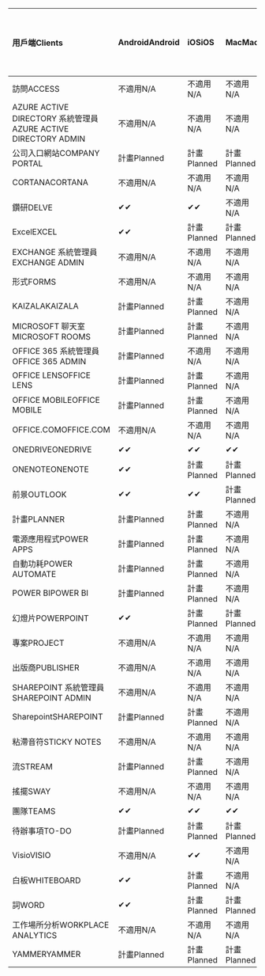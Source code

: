 <!-- This file is generated automatically. Changes made to this file will be overwritten.-->
|<span data-ttu-id="5c891-101">用戶端</span><span class="sxs-lookup"><span data-stu-id="5c891-101">Clients</span></span>|<span data-ttu-id="5c891-102">Android</span><span class="sxs-lookup"><span data-stu-id="5c891-102">Android</span></span>|<span data-ttu-id="5c891-103">iOS</span><span class="sxs-lookup"><span data-stu-id="5c891-103">iOS</span></span>|<span data-ttu-id="5c891-104">Mac</span><span class="sxs-lookup"><span data-stu-id="5c891-104">Mac</span></span>|<span data-ttu-id="5c891-105">Windows 10</span><span class="sxs-lookup"><span data-stu-id="5c891-105">Windows 10</span></span><br><span data-ttu-id="5c891-106">桌上型電腦</span><span class="sxs-lookup"><span data-stu-id="5c891-106">Desktop</span></span>|<span data-ttu-id="5c891-107">Windows 10</span><span class="sxs-lookup"><span data-stu-id="5c891-107">Windows 10</span></span><br><span data-ttu-id="5c891-108">新式應用程式</span><span class="sxs-lookup"><span data-stu-id="5c891-108">Modern Apps</span></span>|
|:-|:-|:-|:-|:-|:-|
|<span data-ttu-id="5c891-109">訪問</span><span class="sxs-lookup"><span data-stu-id="5c891-109">ACCESS</span></span>|<span data-ttu-id="5c891-110">不適用</span><span class="sxs-lookup"><span data-stu-id="5c891-110">N/A</span></span>|<span data-ttu-id="5c891-111">不適用</span><span class="sxs-lookup"><span data-stu-id="5c891-111">N/A</span></span>|<span data-ttu-id="5c891-112">不適用</span><span class="sxs-lookup"><span data-stu-id="5c891-112">N/A</span></span>|<span data-ttu-id="5c891-113">計畫</span><span class="sxs-lookup"><span data-stu-id="5c891-113">Planned</span></span>|<span data-ttu-id="5c891-114">不適用</span><span class="sxs-lookup"><span data-stu-id="5c891-114">N/A</span></span>|
|<span data-ttu-id="5c891-115">AZURE ACTIVE DIRECTORY 系統管理員</span><span class="sxs-lookup"><span data-stu-id="5c891-115">AZURE ACTIVE DIRECTORY ADMIN</span></span>|<span data-ttu-id="5c891-116">不適用</span><span class="sxs-lookup"><span data-stu-id="5c891-116">N/A</span></span>|<span data-ttu-id="5c891-117">不適用</span><span class="sxs-lookup"><span data-stu-id="5c891-117">N/A</span></span>|<span data-ttu-id="5c891-118">不適用</span><span class="sxs-lookup"><span data-stu-id="5c891-118">N/A</span></span>|<span data-ttu-id="5c891-119">計畫</span><span class="sxs-lookup"><span data-stu-id="5c891-119">Planned</span></span>|<span data-ttu-id="5c891-120">不適用</span><span class="sxs-lookup"><span data-stu-id="5c891-120">N/A</span></span>|
|<span data-ttu-id="5c891-121">公司入口網站</span><span class="sxs-lookup"><span data-stu-id="5c891-121">COMPANY PORTAL</span></span>|<span data-ttu-id="5c891-122">計畫</span><span class="sxs-lookup"><span data-stu-id="5c891-122">Planned</span></span>|<span data-ttu-id="5c891-123">計畫</span><span class="sxs-lookup"><span data-stu-id="5c891-123">Planned</span></span>|<span data-ttu-id="5c891-124">計畫</span><span class="sxs-lookup"><span data-stu-id="5c891-124">Planned</span></span>|<span data-ttu-id="5c891-125">不適用</span><span class="sxs-lookup"><span data-stu-id="5c891-125">N/A</span></span>|<span data-ttu-id="5c891-126">計畫</span><span class="sxs-lookup"><span data-stu-id="5c891-126">Planned</span></span>|
|<span data-ttu-id="5c891-127">CORTANA</span><span class="sxs-lookup"><span data-stu-id="5c891-127">CORTANA</span></span>|<span data-ttu-id="5c891-128">不適用</span><span class="sxs-lookup"><span data-stu-id="5c891-128">N/A</span></span>|<span data-ttu-id="5c891-129">不適用</span><span class="sxs-lookup"><span data-stu-id="5c891-129">N/A</span></span>|<span data-ttu-id="5c891-130">不適用</span><span class="sxs-lookup"><span data-stu-id="5c891-130">N/A</span></span>|<span data-ttu-id="5c891-131">不適用</span><span class="sxs-lookup"><span data-stu-id="5c891-131">N/A</span></span>|<span data-ttu-id="5c891-132">計畫</span><span class="sxs-lookup"><span data-stu-id="5c891-132">Planned</span></span>|
|<span data-ttu-id="5c891-133">鑽研</span><span class="sxs-lookup"><span data-stu-id="5c891-133">DELVE</span></span>|<span data-ttu-id="5c891-134">✔</span><span class="sxs-lookup"><span data-stu-id="5c891-134">✔</span></span>|<span data-ttu-id="5c891-135">✔</span><span class="sxs-lookup"><span data-stu-id="5c891-135">✔</span></span>|<span data-ttu-id="5c891-136">不適用</span><span class="sxs-lookup"><span data-stu-id="5c891-136">N/A</span></span>|<span data-ttu-id="5c891-137">不適用</span><span class="sxs-lookup"><span data-stu-id="5c891-137">N/A</span></span>|<span data-ttu-id="5c891-138">不適用</span><span class="sxs-lookup"><span data-stu-id="5c891-138">N/A</span></span>|
|<span data-ttu-id="5c891-139">Excel</span><span class="sxs-lookup"><span data-stu-id="5c891-139">EXCEL</span></span>|<span data-ttu-id="5c891-140">✔</span><span class="sxs-lookup"><span data-stu-id="5c891-140">✔</span></span>|<span data-ttu-id="5c891-141">計畫</span><span class="sxs-lookup"><span data-stu-id="5c891-141">Planned</span></span>|<span data-ttu-id="5c891-142">計畫</span><span class="sxs-lookup"><span data-stu-id="5c891-142">Planned</span></span>|<span data-ttu-id="5c891-143">計畫</span><span class="sxs-lookup"><span data-stu-id="5c891-143">Planned</span></span>|<span data-ttu-id="5c891-144">不適用</span><span class="sxs-lookup"><span data-stu-id="5c891-144">N/A</span></span>|
|<span data-ttu-id="5c891-145">EXCHANGE 系統管理員</span><span class="sxs-lookup"><span data-stu-id="5c891-145">EXCHANGE ADMIN</span></span>|<span data-ttu-id="5c891-146">不適用</span><span class="sxs-lookup"><span data-stu-id="5c891-146">N/A</span></span>|<span data-ttu-id="5c891-147">不適用</span><span class="sxs-lookup"><span data-stu-id="5c891-147">N/A</span></span>|<span data-ttu-id="5c891-148">不適用</span><span class="sxs-lookup"><span data-stu-id="5c891-148">N/A</span></span>|<span data-ttu-id="5c891-149">✔</span><span class="sxs-lookup"><span data-stu-id="5c891-149">✔</span></span>|<span data-ttu-id="5c891-150">不適用</span><span class="sxs-lookup"><span data-stu-id="5c891-150">N/A</span></span>|
|<span data-ttu-id="5c891-151">形式</span><span class="sxs-lookup"><span data-stu-id="5c891-151">FORMS</span></span>|<span data-ttu-id="5c891-152">不適用</span><span class="sxs-lookup"><span data-stu-id="5c891-152">N/A</span></span>|<span data-ttu-id="5c891-153">不適用</span><span class="sxs-lookup"><span data-stu-id="5c891-153">N/A</span></span>|<span data-ttu-id="5c891-154">不適用</span><span class="sxs-lookup"><span data-stu-id="5c891-154">N/A</span></span>|<span data-ttu-id="5c891-155">不適用</span><span class="sxs-lookup"><span data-stu-id="5c891-155">N/A</span></span>|<span data-ttu-id="5c891-156">不適用</span><span class="sxs-lookup"><span data-stu-id="5c891-156">N/A</span></span>|
|<span data-ttu-id="5c891-157">KAIZALA</span><span class="sxs-lookup"><span data-stu-id="5c891-157">KAIZALA</span></span>|<span data-ttu-id="5c891-158">計畫</span><span class="sxs-lookup"><span data-stu-id="5c891-158">Planned</span></span>|<span data-ttu-id="5c891-159">計畫</span><span class="sxs-lookup"><span data-stu-id="5c891-159">Planned</span></span>|<span data-ttu-id="5c891-160">不適用</span><span class="sxs-lookup"><span data-stu-id="5c891-160">N/A</span></span>|<span data-ttu-id="5c891-161">不適用</span><span class="sxs-lookup"><span data-stu-id="5c891-161">N/A</span></span>|<span data-ttu-id="5c891-162">不適用</span><span class="sxs-lookup"><span data-stu-id="5c891-162">N/A</span></span>|
|<span data-ttu-id="5c891-163">MICROSOFT 聊天室</span><span class="sxs-lookup"><span data-stu-id="5c891-163">MICROSOFT ROOMS</span></span>|<span data-ttu-id="5c891-164">計畫</span><span class="sxs-lookup"><span data-stu-id="5c891-164">Planned</span></span>|<span data-ttu-id="5c891-165">計畫</span><span class="sxs-lookup"><span data-stu-id="5c891-165">Planned</span></span>|<span data-ttu-id="5c891-166">不適用</span><span class="sxs-lookup"><span data-stu-id="5c891-166">N/A</span></span>|<span data-ttu-id="5c891-167">不適用</span><span class="sxs-lookup"><span data-stu-id="5c891-167">N/A</span></span>|<span data-ttu-id="5c891-168">不適用</span><span class="sxs-lookup"><span data-stu-id="5c891-168">N/A</span></span>|
|<span data-ttu-id="5c891-169">OFFICE 365 系統管理員</span><span class="sxs-lookup"><span data-stu-id="5c891-169">OFFICE 365 ADMIN</span></span>|<span data-ttu-id="5c891-170">計畫</span><span class="sxs-lookup"><span data-stu-id="5c891-170">Planned</span></span>|<span data-ttu-id="5c891-171">不適用</span><span class="sxs-lookup"><span data-stu-id="5c891-171">N/A</span></span>|<span data-ttu-id="5c891-172">不適用</span><span class="sxs-lookup"><span data-stu-id="5c891-172">N/A</span></span>|<span data-ttu-id="5c891-173">不適用</span><span class="sxs-lookup"><span data-stu-id="5c891-173">N/A</span></span>|<span data-ttu-id="5c891-174">不適用</span><span class="sxs-lookup"><span data-stu-id="5c891-174">N/A</span></span>|
|<span data-ttu-id="5c891-175">OFFICE LENS</span><span class="sxs-lookup"><span data-stu-id="5c891-175">OFFICE LENS</span></span>|<span data-ttu-id="5c891-176">計畫</span><span class="sxs-lookup"><span data-stu-id="5c891-176">Planned</span></span>|<span data-ttu-id="5c891-177">計畫</span><span class="sxs-lookup"><span data-stu-id="5c891-177">Planned</span></span>|<span data-ttu-id="5c891-178">不適用</span><span class="sxs-lookup"><span data-stu-id="5c891-178">N/A</span></span>|<span data-ttu-id="5c891-179">不適用</span><span class="sxs-lookup"><span data-stu-id="5c891-179">N/A</span></span>|<span data-ttu-id="5c891-180">不適用</span><span class="sxs-lookup"><span data-stu-id="5c891-180">N/A</span></span>|
|<span data-ttu-id="5c891-181">OFFICE MOBILE</span><span class="sxs-lookup"><span data-stu-id="5c891-181">OFFICE MOBILE</span></span>|<span data-ttu-id="5c891-182">計畫</span><span class="sxs-lookup"><span data-stu-id="5c891-182">Planned</span></span>|<span data-ttu-id="5c891-183">計畫</span><span class="sxs-lookup"><span data-stu-id="5c891-183">Planned</span></span>|<span data-ttu-id="5c891-184">不適用</span><span class="sxs-lookup"><span data-stu-id="5c891-184">N/A</span></span>|<span data-ttu-id="5c891-185">不適用</span><span class="sxs-lookup"><span data-stu-id="5c891-185">N/A</span></span>|<span data-ttu-id="5c891-186">不適用</span><span class="sxs-lookup"><span data-stu-id="5c891-186">N/A</span></span>|
|<span data-ttu-id="5c891-187">OFFICE.COM</span><span class="sxs-lookup"><span data-stu-id="5c891-187">OFFICE.COM</span></span>|<span data-ttu-id="5c891-188">不適用</span><span class="sxs-lookup"><span data-stu-id="5c891-188">N/A</span></span>|<span data-ttu-id="5c891-189">不適用</span><span class="sxs-lookup"><span data-stu-id="5c891-189">N/A</span></span>|<span data-ttu-id="5c891-190">不適用</span><span class="sxs-lookup"><span data-stu-id="5c891-190">N/A</span></span>|<span data-ttu-id="5c891-191">不適用</span><span class="sxs-lookup"><span data-stu-id="5c891-191">N/A</span></span>|<span data-ttu-id="5c891-192">計畫</span><span class="sxs-lookup"><span data-stu-id="5c891-192">Planned</span></span>|
|<span data-ttu-id="5c891-193">ONEDRIVE</span><span class="sxs-lookup"><span data-stu-id="5c891-193">ONEDRIVE</span></span>|<span data-ttu-id="5c891-194">✔</span><span class="sxs-lookup"><span data-stu-id="5c891-194">✔</span></span>|<span data-ttu-id="5c891-195">✔</span><span class="sxs-lookup"><span data-stu-id="5c891-195">✔</span></span>|<span data-ttu-id="5c891-196">✔</span><span class="sxs-lookup"><span data-stu-id="5c891-196">✔</span></span>|<span data-ttu-id="5c891-197">✔</span><span class="sxs-lookup"><span data-stu-id="5c891-197">✔</span></span>|<span data-ttu-id="5c891-198">計畫</span><span class="sxs-lookup"><span data-stu-id="5c891-198">Planned</span></span>|
|<span data-ttu-id="5c891-199">ONENOTE</span><span class="sxs-lookup"><span data-stu-id="5c891-199">ONENOTE</span></span>|<span data-ttu-id="5c891-200">✔</span><span class="sxs-lookup"><span data-stu-id="5c891-200">✔</span></span>|<span data-ttu-id="5c891-201">計畫</span><span class="sxs-lookup"><span data-stu-id="5c891-201">Planned</span></span>|<span data-ttu-id="5c891-202">計畫</span><span class="sxs-lookup"><span data-stu-id="5c891-202">Planned</span></span>|<span data-ttu-id="5c891-203">計畫</span><span class="sxs-lookup"><span data-stu-id="5c891-203">Planned</span></span>|<span data-ttu-id="5c891-204">計畫</span><span class="sxs-lookup"><span data-stu-id="5c891-204">Planned</span></span>|
|<span data-ttu-id="5c891-205">前景</span><span class="sxs-lookup"><span data-stu-id="5c891-205">OUTLOOK</span></span>|<span data-ttu-id="5c891-206">✔</span><span class="sxs-lookup"><span data-stu-id="5c891-206">✔</span></span>|<span data-ttu-id="5c891-207">✔</span><span class="sxs-lookup"><span data-stu-id="5c891-207">✔</span></span>|<span data-ttu-id="5c891-208">計畫</span><span class="sxs-lookup"><span data-stu-id="5c891-208">Planned</span></span>|<span data-ttu-id="5c891-209">計畫</span><span class="sxs-lookup"><span data-stu-id="5c891-209">Planned</span></span>|<span data-ttu-id="5c891-210">計畫</span><span class="sxs-lookup"><span data-stu-id="5c891-210">Planned</span></span>|
|<span data-ttu-id="5c891-211">計畫</span><span class="sxs-lookup"><span data-stu-id="5c891-211">PLANNER</span></span>|<span data-ttu-id="5c891-212">計畫</span><span class="sxs-lookup"><span data-stu-id="5c891-212">Planned</span></span>|<span data-ttu-id="5c891-213">計畫</span><span class="sxs-lookup"><span data-stu-id="5c891-213">Planned</span></span>|<span data-ttu-id="5c891-214">不適用</span><span class="sxs-lookup"><span data-stu-id="5c891-214">N/A</span></span>|<span data-ttu-id="5c891-215">不適用</span><span class="sxs-lookup"><span data-stu-id="5c891-215">N/A</span></span>|<span data-ttu-id="5c891-216">不適用</span><span class="sxs-lookup"><span data-stu-id="5c891-216">N/A</span></span>|
|<span data-ttu-id="5c891-217">電源應用程式</span><span class="sxs-lookup"><span data-stu-id="5c891-217">POWER APPS</span></span>|<span data-ttu-id="5c891-218">計畫</span><span class="sxs-lookup"><span data-stu-id="5c891-218">Planned</span></span>|<span data-ttu-id="5c891-219">計畫</span><span class="sxs-lookup"><span data-stu-id="5c891-219">Planned</span></span>|<span data-ttu-id="5c891-220">不適用</span><span class="sxs-lookup"><span data-stu-id="5c891-220">N/A</span></span>|<span data-ttu-id="5c891-221">不適用</span><span class="sxs-lookup"><span data-stu-id="5c891-221">N/A</span></span>|<span data-ttu-id="5c891-222">計畫</span><span class="sxs-lookup"><span data-stu-id="5c891-222">Planned</span></span>|
|<span data-ttu-id="5c891-223">自動功耗</span><span class="sxs-lookup"><span data-stu-id="5c891-223">POWER AUTOMATE</span></span>|<span data-ttu-id="5c891-224">計畫</span><span class="sxs-lookup"><span data-stu-id="5c891-224">Planned</span></span>|<span data-ttu-id="5c891-225">計畫</span><span class="sxs-lookup"><span data-stu-id="5c891-225">Planned</span></span>|<span data-ttu-id="5c891-226">不適用</span><span class="sxs-lookup"><span data-stu-id="5c891-226">N/A</span></span>|<span data-ttu-id="5c891-227">不適用</span><span class="sxs-lookup"><span data-stu-id="5c891-227">N/A</span></span>|<span data-ttu-id="5c891-228">不適用</span><span class="sxs-lookup"><span data-stu-id="5c891-228">N/A</span></span>|
|<span data-ttu-id="5c891-229">POWER BI</span><span class="sxs-lookup"><span data-stu-id="5c891-229">POWER BI</span></span>|<span data-ttu-id="5c891-230">計畫</span><span class="sxs-lookup"><span data-stu-id="5c891-230">Planned</span></span>|<span data-ttu-id="5c891-231">計畫</span><span class="sxs-lookup"><span data-stu-id="5c891-231">Planned</span></span>|<span data-ttu-id="5c891-232">不適用</span><span class="sxs-lookup"><span data-stu-id="5c891-232">N/A</span></span>|<span data-ttu-id="5c891-233">計畫</span><span class="sxs-lookup"><span data-stu-id="5c891-233">Planned</span></span>|<span data-ttu-id="5c891-234">計畫</span><span class="sxs-lookup"><span data-stu-id="5c891-234">Planned</span></span>|
|<span data-ttu-id="5c891-235">幻燈片</span><span class="sxs-lookup"><span data-stu-id="5c891-235">POWERPOINT</span></span>|<span data-ttu-id="5c891-236">✔</span><span class="sxs-lookup"><span data-stu-id="5c891-236">✔</span></span>|<span data-ttu-id="5c891-237">計畫</span><span class="sxs-lookup"><span data-stu-id="5c891-237">Planned</span></span>|<span data-ttu-id="5c891-238">計畫</span><span class="sxs-lookup"><span data-stu-id="5c891-238">Planned</span></span>|<span data-ttu-id="5c891-239">計畫</span><span class="sxs-lookup"><span data-stu-id="5c891-239">Planned</span></span>|<span data-ttu-id="5c891-240">計畫</span><span class="sxs-lookup"><span data-stu-id="5c891-240">Planned</span></span>|
|<span data-ttu-id="5c891-241">專案</span><span class="sxs-lookup"><span data-stu-id="5c891-241">PROJECT</span></span>|<span data-ttu-id="5c891-242">不適用</span><span class="sxs-lookup"><span data-stu-id="5c891-242">N/A</span></span>|<span data-ttu-id="5c891-243">不適用</span><span class="sxs-lookup"><span data-stu-id="5c891-243">N/A</span></span>|<span data-ttu-id="5c891-244">不適用</span><span class="sxs-lookup"><span data-stu-id="5c891-244">N/A</span></span>|<span data-ttu-id="5c891-245">計畫</span><span class="sxs-lookup"><span data-stu-id="5c891-245">Planned</span></span>|<span data-ttu-id="5c891-246">不適用</span><span class="sxs-lookup"><span data-stu-id="5c891-246">N/A</span></span>|
|<span data-ttu-id="5c891-247">出版商</span><span class="sxs-lookup"><span data-stu-id="5c891-247">PUBLISHER</span></span>|<span data-ttu-id="5c891-248">不適用</span><span class="sxs-lookup"><span data-stu-id="5c891-248">N/A</span></span>|<span data-ttu-id="5c891-249">不適用</span><span class="sxs-lookup"><span data-stu-id="5c891-249">N/A</span></span>|<span data-ttu-id="5c891-250">不適用</span><span class="sxs-lookup"><span data-stu-id="5c891-250">N/A</span></span>|<span data-ttu-id="5c891-251">✔</span><span class="sxs-lookup"><span data-stu-id="5c891-251">✔</span></span>|<span data-ttu-id="5c891-252">不適用</span><span class="sxs-lookup"><span data-stu-id="5c891-252">N/A</span></span>|
|<span data-ttu-id="5c891-253">SHAREPOINT 系統管理員</span><span class="sxs-lookup"><span data-stu-id="5c891-253">SHAREPOINT ADMIN</span></span>|<span data-ttu-id="5c891-254">不適用</span><span class="sxs-lookup"><span data-stu-id="5c891-254">N/A</span></span>|<span data-ttu-id="5c891-255">不適用</span><span class="sxs-lookup"><span data-stu-id="5c891-255">N/A</span></span>|<span data-ttu-id="5c891-256">不適用</span><span class="sxs-lookup"><span data-stu-id="5c891-256">N/A</span></span>|<span data-ttu-id="5c891-257">計畫</span><span class="sxs-lookup"><span data-stu-id="5c891-257">Planned</span></span>|<span data-ttu-id="5c891-258">不適用</span><span class="sxs-lookup"><span data-stu-id="5c891-258">N/A</span></span>|
|<span data-ttu-id="5c891-259">Sharepoint</span><span class="sxs-lookup"><span data-stu-id="5c891-259">SHAREPOINT</span></span>|<span data-ttu-id="5c891-260">計畫</span><span class="sxs-lookup"><span data-stu-id="5c891-260">Planned</span></span>|<span data-ttu-id="5c891-261">計畫</span><span class="sxs-lookup"><span data-stu-id="5c891-261">Planned</span></span>|<span data-ttu-id="5c891-262">不適用</span><span class="sxs-lookup"><span data-stu-id="5c891-262">N/A</span></span>|<span data-ttu-id="5c891-263">不適用</span><span class="sxs-lookup"><span data-stu-id="5c891-263">N/A</span></span>|<span data-ttu-id="5c891-264">不適用</span><span class="sxs-lookup"><span data-stu-id="5c891-264">N/A</span></span>|
|<span data-ttu-id="5c891-265">粘滯音符</span><span class="sxs-lookup"><span data-stu-id="5c891-265">STICKY NOTES</span></span>|<span data-ttu-id="5c891-266">不適用</span><span class="sxs-lookup"><span data-stu-id="5c891-266">N/A</span></span>|<span data-ttu-id="5c891-267">不適用</span><span class="sxs-lookup"><span data-stu-id="5c891-267">N/A</span></span>|<span data-ttu-id="5c891-268">不適用</span><span class="sxs-lookup"><span data-stu-id="5c891-268">N/A</span></span>|<span data-ttu-id="5c891-269">不適用</span><span class="sxs-lookup"><span data-stu-id="5c891-269">N/A</span></span>|<span data-ttu-id="5c891-270">計畫</span><span class="sxs-lookup"><span data-stu-id="5c891-270">Planned</span></span>|
|<span data-ttu-id="5c891-271">流</span><span class="sxs-lookup"><span data-stu-id="5c891-271">STREAM</span></span>|<span data-ttu-id="5c891-272">計畫</span><span class="sxs-lookup"><span data-stu-id="5c891-272">Planned</span></span>|<span data-ttu-id="5c891-273">計畫</span><span class="sxs-lookup"><span data-stu-id="5c891-273">Planned</span></span>|<span data-ttu-id="5c891-274">不適用</span><span class="sxs-lookup"><span data-stu-id="5c891-274">N/A</span></span>|<span data-ttu-id="5c891-275">不適用</span><span class="sxs-lookup"><span data-stu-id="5c891-275">N/A</span></span>|<span data-ttu-id="5c891-276">不適用</span><span class="sxs-lookup"><span data-stu-id="5c891-276">N/A</span></span>|
|<span data-ttu-id="5c891-277">搖擺</span><span class="sxs-lookup"><span data-stu-id="5c891-277">SWAY</span></span>|<span data-ttu-id="5c891-278">不適用</span><span class="sxs-lookup"><span data-stu-id="5c891-278">N/A</span></span>|<span data-ttu-id="5c891-279">不適用</span><span class="sxs-lookup"><span data-stu-id="5c891-279">N/A</span></span>|<span data-ttu-id="5c891-280">不適用</span><span class="sxs-lookup"><span data-stu-id="5c891-280">N/A</span></span>|<span data-ttu-id="5c891-281">不適用</span><span class="sxs-lookup"><span data-stu-id="5c891-281">N/A</span></span>|<span data-ttu-id="5c891-282">計畫</span><span class="sxs-lookup"><span data-stu-id="5c891-282">Planned</span></span>|
|<span data-ttu-id="5c891-283">團隊</span><span class="sxs-lookup"><span data-stu-id="5c891-283">TEAMS</span></span>|<span data-ttu-id="5c891-284">✔</span><span class="sxs-lookup"><span data-stu-id="5c891-284">✔</span></span>|<span data-ttu-id="5c891-285">✔</span><span class="sxs-lookup"><span data-stu-id="5c891-285">✔</span></span>|<span data-ttu-id="5c891-286">✔</span><span class="sxs-lookup"><span data-stu-id="5c891-286">✔</span></span>|<span data-ttu-id="5c891-287">計畫</span><span class="sxs-lookup"><span data-stu-id="5c891-287">Planned</span></span>|<span data-ttu-id="5c891-288">不適用</span><span class="sxs-lookup"><span data-stu-id="5c891-288">N/A</span></span>|
|<span data-ttu-id="5c891-289">待辦事項</span><span class="sxs-lookup"><span data-stu-id="5c891-289">TO-DO</span></span>|<span data-ttu-id="5c891-290">計畫</span><span class="sxs-lookup"><span data-stu-id="5c891-290">Planned</span></span>|<span data-ttu-id="5c891-291">計畫</span><span class="sxs-lookup"><span data-stu-id="5c891-291">Planned</span></span>|<span data-ttu-id="5c891-292">計畫</span><span class="sxs-lookup"><span data-stu-id="5c891-292">Planned</span></span>|<span data-ttu-id="5c891-293">不適用</span><span class="sxs-lookup"><span data-stu-id="5c891-293">N/A</span></span>|<span data-ttu-id="5c891-294">計畫</span><span class="sxs-lookup"><span data-stu-id="5c891-294">Planned</span></span>|
|<span data-ttu-id="5c891-295">Visio</span><span class="sxs-lookup"><span data-stu-id="5c891-295">VISIO</span></span>|<span data-ttu-id="5c891-296">不適用</span><span class="sxs-lookup"><span data-stu-id="5c891-296">N/A</span></span>|<span data-ttu-id="5c891-297">✔</span><span class="sxs-lookup"><span data-stu-id="5c891-297">✔</span></span>|<span data-ttu-id="5c891-298">不適用</span><span class="sxs-lookup"><span data-stu-id="5c891-298">N/A</span></span>|<span data-ttu-id="5c891-299">計畫</span><span class="sxs-lookup"><span data-stu-id="5c891-299">Planned</span></span>|<span data-ttu-id="5c891-300">不適用</span><span class="sxs-lookup"><span data-stu-id="5c891-300">N/A</span></span>|
|<span data-ttu-id="5c891-301">白板</span><span class="sxs-lookup"><span data-stu-id="5c891-301">WHITEBOARD</span></span>|<span data-ttu-id="5c891-302">✔</span><span class="sxs-lookup"><span data-stu-id="5c891-302">✔</span></span>|<span data-ttu-id="5c891-303">計畫</span><span class="sxs-lookup"><span data-stu-id="5c891-303">Planned</span></span>|<span data-ttu-id="5c891-304">不適用</span><span class="sxs-lookup"><span data-stu-id="5c891-304">N/A</span></span>|<span data-ttu-id="5c891-305">不適用</span><span class="sxs-lookup"><span data-stu-id="5c891-305">N/A</span></span>|<span data-ttu-id="5c891-306">計畫</span><span class="sxs-lookup"><span data-stu-id="5c891-306">Planned</span></span>|
|<span data-ttu-id="5c891-307">詞</span><span class="sxs-lookup"><span data-stu-id="5c891-307">WORD</span></span>|<span data-ttu-id="5c891-308">✔</span><span class="sxs-lookup"><span data-stu-id="5c891-308">✔</span></span>|<span data-ttu-id="5c891-309">計畫</span><span class="sxs-lookup"><span data-stu-id="5c891-309">Planned</span></span>|<span data-ttu-id="5c891-310">計畫</span><span class="sxs-lookup"><span data-stu-id="5c891-310">Planned</span></span>|<span data-ttu-id="5c891-311">計畫</span><span class="sxs-lookup"><span data-stu-id="5c891-311">Planned</span></span>|<span data-ttu-id="5c891-312">✔</span><span class="sxs-lookup"><span data-stu-id="5c891-312">✔</span></span>|
|<span data-ttu-id="5c891-313">工作場所分析</span><span class="sxs-lookup"><span data-stu-id="5c891-313">WORKPLACE ANALYTICS</span></span>|<span data-ttu-id="5c891-314">不適用</span><span class="sxs-lookup"><span data-stu-id="5c891-314">N/A</span></span>|<span data-ttu-id="5c891-315">不適用</span><span class="sxs-lookup"><span data-stu-id="5c891-315">N/A</span></span>|<span data-ttu-id="5c891-316">不適用</span><span class="sxs-lookup"><span data-stu-id="5c891-316">N/A</span></span>|<span data-ttu-id="5c891-317">不適用</span><span class="sxs-lookup"><span data-stu-id="5c891-317">N/A</span></span>|<span data-ttu-id="5c891-318">不適用</span><span class="sxs-lookup"><span data-stu-id="5c891-318">N/A</span></span>|
|<span data-ttu-id="5c891-319">YAMMER</span><span class="sxs-lookup"><span data-stu-id="5c891-319">YAMMER</span></span>|<span data-ttu-id="5c891-320">計畫</span><span class="sxs-lookup"><span data-stu-id="5c891-320">Planned</span></span>|<span data-ttu-id="5c891-321">計畫</span><span class="sxs-lookup"><span data-stu-id="5c891-321">Planned</span></span>|<span data-ttu-id="5c891-322">計畫</span><span class="sxs-lookup"><span data-stu-id="5c891-322">Planned</span></span>|<span data-ttu-id="5c891-323">計畫</span><span class="sxs-lookup"><span data-stu-id="5c891-323">Planned</span></span>|<span data-ttu-id="5c891-324">不適用</span><span class="sxs-lookup"><span data-stu-id="5c891-324">N/A</span></span>|
